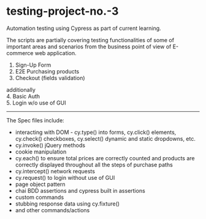# testing-project-no.-3

Automation testing using Cypress as part of current learning.

The scripts are partially covering testing functionalities of some of important areas and scenarios from the business point of view of E-commerce web application.

1. Sign-Up Form 
2. E2E Purchasing products
3. Checkout (fields validation)

additionally <br/>
  4. Basic Auth <br/>
  5. Login w/o use of GUI

-------------------------------------
The Spec files include: 
* interacting with DOM - cy.type() into forms, cy.click() elements, cy.check() checkboxes, cy.select() dynamic and static dropdowns, etc.
* cy.invoke() jQuery methods 
* cookie manipulation
* cy.each() to ensure total prices are correctly counted and products are correctly displayed throughout all the steps of purchase paths
* cy.intercept() network requests 
* cy.request() to login without use of GUI
* page object pattern
* chai BDD assertions and cypress built in assertions
* custom commands
* stubbing response data using cy.fixture()
* and other commands/actions
